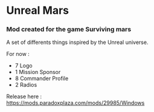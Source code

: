 # Unreal Mars

### Mod created for the game Surviving mars

A set of differents things inspired by the Unreal universe.

For now :
- 7 Logo
- 1 Mission Sponsor
- 8 Commander Profile
- 2 Radios

Release here :
</br>
https://mods.paradoxplaza.com/mods/29985/Windows
